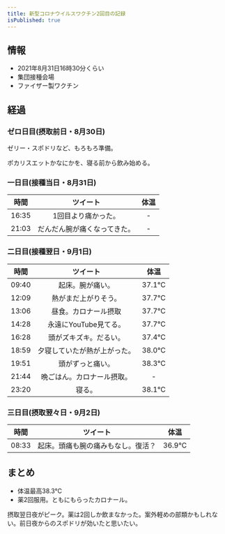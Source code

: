 ```yaml
---
title: 新型コロナウイルスワクチン2回目の記録
isPublished: true
---
```


## 情報

- 2021年8月31日16時30分くらい
- 集団接種会場
- ファイザー製ワクチン

## 経過

### ゼロ日目(摂取前日・8月30日)

ゼリー・スポドリなど、もろもろ準備。

ポカリスエットかなにかを、寝る前から飲み始める。

### 一日目(接種当日・8月31日)

|時間|ツイート|体温|
|:--:|:------:|:--:|
|16:35|1回目より痛かった。|-|
|21:03|だんだん腕が痛くなってきた。|-|

### 二日目(接種翌日・9月1日)

|時間|ツイート|体温|
|:--:|:------:|:--:|
|09:40|起床。腕が痛い。|37.1℃|
|12:09|熱がまだ上がりそう。|37.7℃|
|13:06|昼食。カロナール摂取|37.7℃|
|14:28|永遠にYouTube見てる。|37.7℃|
|16:28|頭がズキズキ。だるい。|37.4℃|
|18:59|夕寝していたが熱が上がった。|38.0℃|
|19:51|頭がずっと痛い。|38.3℃|
|21:44|晩ごはん。カロナール摂取。|-|
|23:20|寝る。|38.1℃|


### 三日目(摂取翌々日・9月2日)

|時間|ツイート|体温|
|:--:|:------:|:--:|
|08:33|起床。頭痛も腕の痛みもなし。復活？|36.9℃|

## まとめ

- 体温最高38.3℃
- 薬2回服用。ともにもらったカロナール。

摂取翌日夜がピーク。薬は2回しか飲まなかった。案外軽めの部類かもしれない。前日夜からのスポドリが効いたと思いたい。